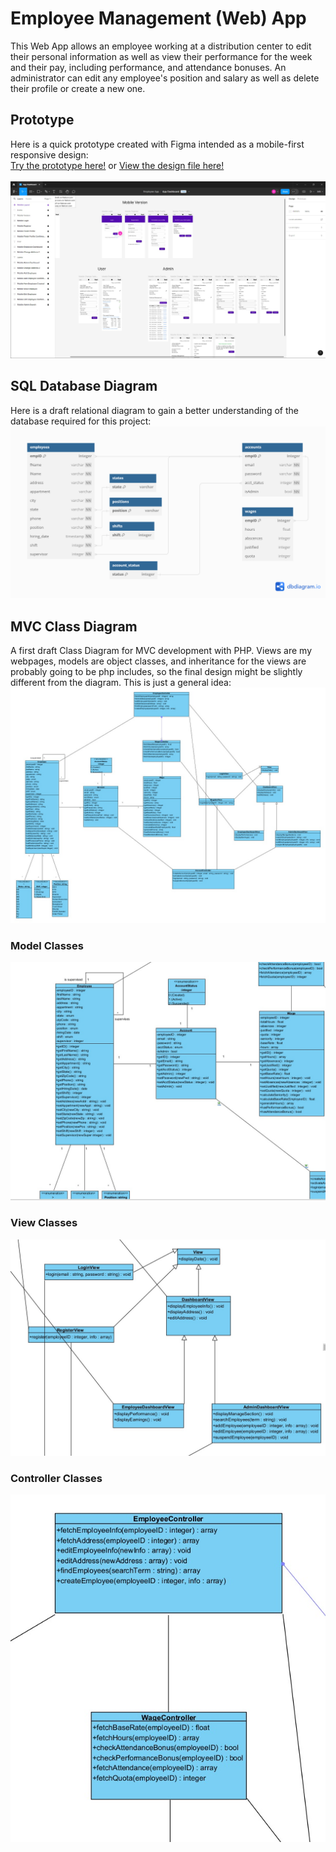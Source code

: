# Employee Management (Web) App

This Web App allows an employee working at a distribution center to edit their personal information as well as view their performance for the week and their pay, including performance, and attendance bonuses. An administrator can edit any employee's position and salary as well as delete their profile or create a new one.

## Prototype

Here is a quick prototype created with Figma intended as a mobile-first responsive design:<br>
<a href='https://www.figma.com/proto/xyOPc04fT62nfdoE2BY4CR/App-Dashboard?node-id=0-1&t=jFOuYhtqTXEeHPR3-0'>Try the prototype here!</a> or 
<a href='https://www.figma.com/design/xyOPc04fT62nfdoE2BY4CR/App-Dashboard?node-id=0-1&t=jFOuYhtqTXEeHPR3-0'>View the design file here!<br><br>
<img src='images/prototype.jpg'></a><br>


## SQL Database Diagram

Here is a draft relational diagram to gain a better understanding of the database required for this project:<br>
<img src='images/empManagementDB.png'>

## MVC Class Diagram

A first draft Class Diagram for MVC development with PHP. Views are my webpages, models are object classes, and inheritance for the views are probably going to be php includes, so the final design might be slightly different from the diagram. This is just a general idea:<br>
<img src='images/classes.jpg'><br>
### Model Classes<br>
<img src='images/models.jpg'><br>
### View Classes<br>
<img src='images/views.jpg'><br>
### Controller Classes<br>
<img src='images/controllers.jpg'>
